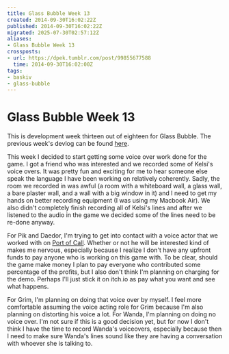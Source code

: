 ```yaml
---
title: Glass Bubble Week 13
created: 2014-09-30T16:02:22Z
published: 2014-09-30T16:02:22Z
migrated: 2025-07-30T02:57:12Z
aliases:
- Glass Bubble Week 13
crossposts:
- url: https://dpek.tumblr.com/post/99855677588
  time: 2014-09-30T16:02:00Z
tags:
- baskiv
- glass-bubble
---
```


# Glass Bubble Week 13

This is development week thirteen out of eighteen for Glass Bubble. The previous week's devlog can be found [here](20140924064718.md).

This week I decided to start getting some voice over work done for the game. I got a friend who was interested and we recorded some of Kelsi's voice overs. It was pretty fun and exciting for me to hear someone else speak the language I have been working on relatively coherently. Sadly, the room we recorded in was awful (a room with a whiteboard wall, a glass wall, a bare plaster wall, and a wall with a big window in it) and I need to get my hands on better recording equipment (I was using my Macbook Air). We also didn't completely finish recording all of Kelsi's lines and after we listened to the audio in the game we decided some of the lines need to be re-done anyway.

For Pik and Daedor, I'm trying to get into contact with a voice actor that we worked with on [Port of Call](../notes/port-of-call.md). Whether or not he will be interested kind of makes me nervous, especially because I realize I don't have any upfront funds to pay anyone who is working on this game with. To be clear, should the game make money I plan to pay everyone who contributed some percentage of the profits, but I also don't think I'm planning on charging for the demo. Perhaps I'll just stick it on itch.io as pay what you want and see what happens.

For Grim, I'm planning on doing that voice over by myself. I feel more comfortable assuming the voice acting role for Grim because I'm also planning on distorting his voice a lot. For Wanda, I'm planning on doing no voice over. I'm not sure if this is a good decision yet, but for now I don't think I have the time to record Wanda's voiceovers, especially because then I need to make sure Wanda's lines sound like they are having a conversation with whoever she is talking to.
